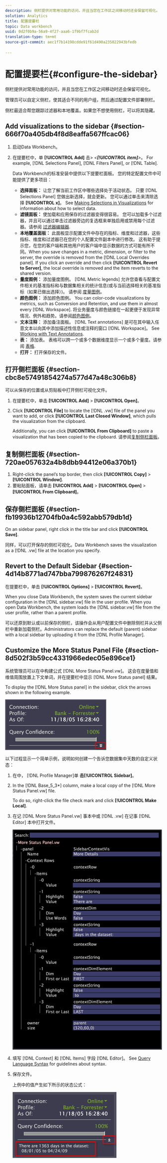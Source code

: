 ```yaml
---
description: 侧栏提供对常用功能的访问，并且当您在工作区之间移动时还会保留可视化。
solution: Analytics
title: 配置提要栏
topic: Data workbench
uuid: 0d2f0b9a-56a9-4f27-aaa6-1f9bf7fcab2d
translation-type: tm+mt
source-git-commit: aec1f7b14198cdde91f61d490a235022943bfedb

---
```



# 配置提要栏{#configure-the-sidebar}

侧栏提供对常用功能的访问，并且当您在工作区之间移动时还会保留可视化。

管理员可以自定义侧栏，使其适合不同的用户组，然后通过配置文件部署侧栏。

侧栏最适合帮您跟踪过滤器和本地覆盖。如果您不想使用侧栏，可以将其隐藏。

## Add visualizations to the sidebar {#section-666f70a405db4f8d8eaffa567ffcac06}

1. 启动Data Workbench。
1. 在提要栏中，单 **[!UICONTROL Add]** 击> *&lt;**[!UICONTROL item]**>*。 For example, [!DNL Selections Panel], [!DNL Filters Panel], or [!DNL Table].

   Data Workbench的标准安装中提供以下提要栏面板。 您的特定配置文件中可能提供了更多项目：

   * **选择面板：** 让您了解当前工作区中哪些选择处于活动状态。 只要 [!DNL Selections Panel] 您做出新选择，就会更新。 您可以通过单击来清除选择 **[!UICONTROL x]**。 See [Making Selections in Visualizations](../../home/c-get-started/c-vis/c-sel-vis/c-sel-vis.md#concept-012870ec22c7476e9afbf3b8b2515746) for information about how to select data.
   * **滤镜面板：** 使加载和应用保存的过滤器变得很容易。 您可以加载多个过滤器，并且可以通过单击过滤器旁边的复选框来单独启用或禁用每个过滤器。请参阅 [过滤器编辑器](../../home/c-get-started/c-analysis-vis/c-filter-editors/c-filter-editors.md#concept-2f343ecbed8240f18b0c1f1eccef11e3).
   * **本地覆盖面板：** 此面板显示配置文件中存在的指标、维度和过滤器，这些指标、维度和过滤器已在您的个人配置文件副本中进行修改。 这有助于提示您，在您的客户端和其他用户的客户端中显示数据的方式可能有所不同。When you save changes in a metric, dimension, or filter to the server, the override is removed from the [!DNL Local Overrides panel]. If you click an override and then click **[!UICONTROL Revert to Server]**, the local override is removed and the item reverts to the shared version.
   * **量度图例：** 添加量度图例。 [!DNL Metric legends] 允许您查看与配置文件相关的基准指标和与数据集相关的统计信息(或与当前选择相关的基准指标（如果已做出选择）)。 请参阅 [度量图例](../../home/c-get-started/c-analysis-vis/c-legends/c-metric-leg.md#concept-e7195bc8f7844ae295bda3a88b028d5b)。
   * **颜色图例：** 添加颜色图例。 You can color-code visualizations by metrics, such as Conversion and Retention, and use them in almost every [!DNL Workspace]. 将业务量度与颜色链接在一起更便于发现异常情况、例外和趋势。请参阅[颜色图例](../../home/c-get-started/c-analysis-vis/c-legends/c-color-leg.md#concept-f84d51dc0d6547f981d0642fc2d01358)。
   * **文本注释：** 添加备注面板。 [!DNL Text annotations] 是可在其中输入任意文本以向其中添加描述性信息或注释的窗口 [!DNL Workspace]。 See [Working with Text Annotations](../../home/c-get-started/c-analysis-vis/c-annots/c-text-annots.md#concept-55b4aa3e0c58470b8e3c9d452e12a777).
   * **表：** 添加表。 表格可以跨一个或多个数据维度显示一个或多个量度。请参阅 [表格](../../home/c-get-started/c-analysis-vis/c-tables/c-tables.md#concept-c632cb8ad9724f90ac5c294d52ae667f).
   * **打开：** 打开保存的文件。

## 打开侧栏面板 {#section-cbc8e57491854274a577d47a48c306b8}

可以从保存的位置或从剪贴板中打开侧栏可视化文件。

1. 在提要栏中，单击 **[!UICONTROL Add]** > **[!UICONTROL Open]**。
1. Click **[!UICONTROL File]** to locate the [!DNL .vw] file of the panel you want to add, or click **[!UICONTROL Last Closed Window]**, which pulls the visualization from the clipboard.

   Additionally, you can click **[!UICONTROL From Clipboard]** to paste a visualization that has been copied to the clipboard. 请参阅[复制侧栏面板](../../home/c-get-started/c-config-sidebar.md#section-720ae057632a4b8dbb94412e06a370b1)。

## 复制侧栏面板 {#section-720ae057632a4b8dbb94412e06a370b1}

1. Right-click the panel’s top border, then click **[!UICONTROL Copy]** > **[!UICONTROL Window]**.
1. 要粘贴面板，请单击 **[!UICONTROL Add]** > **[!UICONTROL Open]** > **[!UICONTROL From Clipboard]**。

## 保存侧栏面板 {#section-fb19936b12704fb0a4c592abb579db1d}

On an sidebar panel, right click in the title bar and click **[!UICONTROL Save]**.

同样，可以打开保存的侧栏可视化。Data Workbench saves the visualization as a [!DNL .vw] file at the location you specify.

## Revert to the Default Sidebar {#section-4d14b8771ad747bba799876267f24831}

在提要栏中，单击 **[!UICONTROL Options]** > **[!UICONTROL Revert]**。

When you close Data Workbench, the system saves the current sidebar configuration in the [!DNL sidebar.vw] file in the user profile. When you open Data Workbench, the system loads the [!DNL sidebar.vw] file from the user profile, rather than a parent profile.

可以还原到默认或以前保存的侧栏，该操作会从用户配置文件中删除侧栏并从父侧栏中重新加载侧栏。Administrators can replace the default (parent) sidebar with a local sidebar by uploading it from the [!DNL Profile Manager].

## Customize the More Status Panel File {#section-8d502f3b59cc4331966edec05e896ce1}

系统管理员可以在中构建公式 [!DNL More Status Panel.vw]。 这会在度量值和维值周围放置上下文单词，并在提要栏中显示 [!DNL More Status panel] 结果。

To display the [!DNL More Status panel] in the sidebar, click the arrows shown in the following example.

![](assets/more_status_panel_arrows.png)

以下过程显示一个简单示例，说明如何创建一个告诉您数据集中天数的自定义状态：

1. 在中， [!DNL Profile Manager]单 **击[!UICONTROL Sidebar\]**。

1. In the [!DNL Base_5_3*] column, make a local copy of the [!DNL More Status Panel.vw] file.

   To do so, right-click the file check mark and click **[!UICONTROL Make Local]**.

1. 在记 [!DNL More Status Panel.vw] 事本中或 [!DNL .vw] 在记事 [!DNL Editor] 本中打开文件。

   ![](assets/more_status_panel_file.png)

1. 填写 [!DNL Context] 和 [!DNL Items] 字段 [!DNL Editor]。 See [Query Language Syntax](../../home/c-get-started/c-qry-lang-syntx/c-qry-lang-syntx.md#concept-15d1d3f5164a47d49468c5acb7299d9f) for guidelines about syntax.

1. 保存文件。

   上例中的值产生如下所示的状态公式：

   ![](assets/more_status_panel.png)


